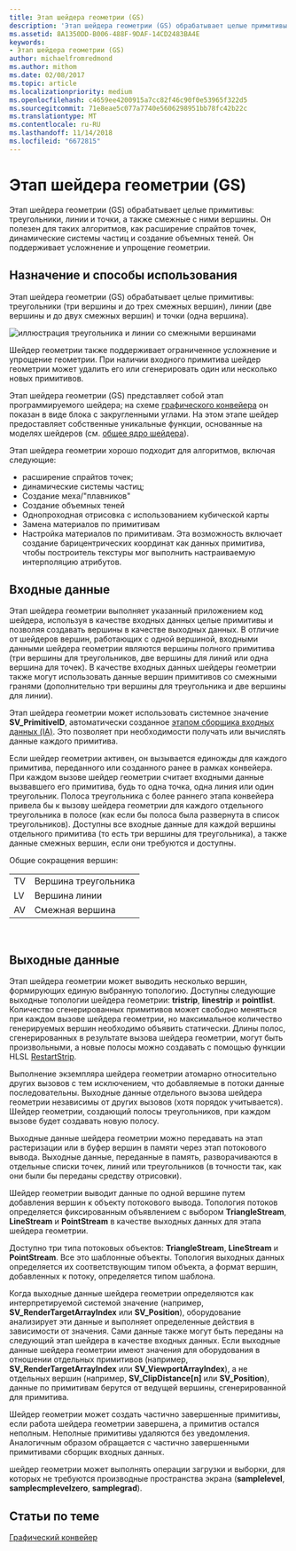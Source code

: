```yaml
---
title: Этап шейдера геометрии (GS)
description: 'Этап шейдера геометрии (GS) обрабатывает целые примитивы: треугольники, линии и точки, а также смежные с ними вершины.'
ms.assetid: 8A1350DD-B006-488F-9DAF-14CD2483BA4E
keywords:
- Этап шейдера геометрии (GS)
author: michaelfromredmond
ms.author: mithom
ms.date: 02/08/2017
ms.topic: article
ms.localizationpriority: medium
ms.openlocfilehash: c4659ee4200915a7cc82f46c90f0e53965f322d5
ms.sourcegitcommit: 71e8eae5c077a7740e5606298951bb78fc42b22c
ms.translationtype: MT
ms.contentlocale: ru-RU
ms.lasthandoff: 11/14/2018
ms.locfileid: "6672815"
---
```

# <a name="geometry-shader-gs-stage"></a>Этап шейдера геометрии (GS)


Этап шейдера геометрии (GS) обрабатывает целые примитивы: треугольники, линии и точки, а также смежные с ними вершины. Он полезен для таких алгоритмов, как расширение спрайтов точек, динамические системы частиц и создание объемных теней. Он поддерживает усложнение и упрощение геометрии.

## <a name="span-idpurposeandusesspanspan-idpurposeandusesspanspan-idpurposeandusesspanpurpose-and-uses"></a><span id="Purpose_and_uses"></span><span id="purpose_and_uses"></span><span id="PURPOSE_AND_USES"></span>Назначение и способы использования


Этап шейдера геометрии (GS) обрабатывает целые примитивы: треугольники (три вершины и до трех смежных вершин), линии (две вершины и до двух смежных вершин) и точки (одна вершина).

![иллюстрация треугольника и линии со смежными вершинами](images/d3d10-gs.png)

Шейдер геометрии также поддерживает ограниченное усложнение и упрощение геометрии. При наличии входного примитива шейдер геометрии может удалить его или сгенерировать один или несколько новых примитивов.

Этап шейдера геометрии (GS) представляет собой этап программируемого шейдера; на схеме [графического конвейера](graphics-pipeline.md) он показан в виде блока с закругленными углами. На этом этапе шейдер предоставляет собственные уникальные функции, основанные на моделях шейдеров (см. [общее ядро шейдера](https://msdn.microsoft.com/library/windows/desktop/bb509580)).

Этап шейдера геометрии хорошо подходит для алгоритмов, включая следующие:

-   расширение спрайтов точек;
-   динамические системы частиц;
-   Создание меха/"плавников"
-   Создание объемных теней
-   Однопроходная отрисовка с использованием кубической карты
-   Замена материалов по примитивам
-   Настройка материалов по примитивам. Эта возможность включает создание барицентрических координат как данных примитива, чтобы построитель текстуры мог выполнить настраиваемую интерполяцию атрибутов.

## <a name="span-idinputspanspan-idinputspanspan-idinputspaninput"></a><span id="Input"></span><span id="input"></span><span id="INPUT"></span>Входные данные


Этап шейдера геометрии выполняет указанный приложением код шейдера, используя в качестве входных данных целые примитивы и позволяя создавать вершины в качестве выходных данных. В отличие от шейдеров вершин, работающих с одной вершиной, входными данными шейдера геометрии являются вершины полного примитива (три вершины для треугольников, две вершины для линий или одна вершина для точек). В качестве входных данных шейдеры геометрии также могут использовать данные вершин примитивов со смежными гранями (дополнительно три вершины для треугольника и две вершины для линии).

Этап шейдера геометрии может использовать системное значение **SV\_PrimitiveID**, автоматически созданное [этапом сборщика входных данных (IA)](input-assembler-stage--ia-.md). Это позволяет при необходимости получать или вычислять данные каждого примитива.

Если шейдер геометрии активен, он вызывается единожды для каждого примитива, переданного или созданного ранее в рамках конвейера. При каждом вызове шейдер геометрии считает входными данные вызвавшего его примитива, будь то одна точка, одна линия или один треугольник. Полоса треугольника с более раннего этапа конвейера привела бы к вызову шейдера геометрии для каждого отдельного треугольника в полосе (как если бы полоса была развернута в список треугольников). Доступны все входные данные для каждой вершины отдельного примитива (то есть три вершины для треугольника), а также данные смежных вершин, если они требуются и доступны.

Общие сокращения вершин:

|     |                 |
|-----|-----------------|
| TV  | Вершина треугольника |
| LV  | Вершина линии     |
| AV  | Смежная вершина |

 

## <a name="span-idoutputspanspan-idoutputspanspan-idoutputspanoutput"></a><span id="Output"></span><span id="output"></span><span id="OUTPUT"></span>Выходные данные


Этап шейдера геометрии может выводить несколько вершин, формирующих единую выбранную топологию. Доступны следующие выходные топологии шейдера геометрии: **tristrip**, **linestrip** и **pointlist**. Количество сгенерированных примитивов может свободно меняться при каждом вызове шейдера геометрии, но максимальное количество генерируемых вершин необходимо объявить статически. Длины полос, сгенерированных в результате вызова шейдера геометрии, могут быть произвольными, а новые полосы можно создавать с помощью функции HLSL [RestartStrip](https://msdn.microsoft.com/library/windows/desktop/bb509660).

Выполнение экземпляра шейдера геометрии атомарно относительно других вызовов с тем исключением, что добавляемые в потоки данные последовательны. Выходные данные отдельного вызова шейдера геометрии независимы от других вызовов (хотя порядок учитывается). Шейдер геометрии, создающий полосы треугольников, при каждом вызове будет создавать новую полосу.

Выходные данные шейдера геометрии можно передавать на этап растеризации или в буфер вершин в памяти через этап потокового вывода. Выходные данные, переданные в память, разворачиваются в отдельные списки точек, линий или треугольников (в точности так, как они были бы переданы средству отрисовки).

Шейдер геометрии выводит данные по одной вершине путем добавления вершин к объекту потокового вывода. Топология потоков определяется фиксированным объявлением с выбором **TriangleStream**, **LineStream** и **PointStream** в качестве выходных данных для этапа шейдера геометрии.

Доступно три типа потоковых объектов: **TriangleStream**, **LineStream** и **PointStream**. Все это шаблонные объекты. Топология выходных данных определяется их соответствующим типом объекта, а формат вершин, добавленных к потоку, определяется типом шаблона.

Когда выходные данные шейдера геометрии определяются как интерпретируемой системой значение (например, **SV\_RenderTargetArrayIndex** или **SV\_Position**), оборудование анализирует эти данные и выполняет определенные действия в зависимости от значения. Сами данные также могут быть переданы на следующий этап шейдера в качестве входных данных. Если выходные данные шейдера геометрии имеют значения для оборудования в отношении отдельных примитивов (например, **SV\_RenderTargetArrayIndex** или **SV\_ViewportArrayIndex**), а не отдельных вершин (например, **SV\_ClipDistance\[n\]** или **SV\_Position**), данные по примитивам берутся от ведущей вершины, сгенерированной для примитива.

Шейдер геометрии может создать частично завершенные примитивы, если работа шейдера геометрии завершена, а примитив остался неполным. Неполные примитивы удаляются без уведомления. Аналогичным образом обращается с частично завершенными примитивами сборщик входных данных.

шейдер геометрии может выполнять операции загрузки и выборки, для которых не требуются производные пространства экрана (**samplelevel**, **samplecmplevelzero**, **samplegrad**).

## <a name="span-idrelated-topicsspanrelated-topics"></a><span id="related-topics"></span>Статьи по теме


[Графический конвейер](graphics-pipeline.md)

 

 




